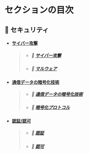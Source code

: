 # セクションの目次

## 🔐 セキュリティ

* #### <u>︎サイバー攻撃</u>
  > * ##### 📖 [︎サイバー攻撃](https://hiroki-it.github.io/tech-notebook-mkdocs/security/security_cyber_attacks.html)
  > * ##### 📖 [︎マルウェア](https://hiroki-it.github.io/tech-notebook-mkdocs/security/security_cyber_attacks_malware.html)
* #### <u>︎通信データの暗号化技術</u>
  > * ##### 📖 [︎通信データの暗号化技術](https://hiroki-it.github.io/tech-notebook-mkdocs/security/security_encryption_technology.html)
  > * ##### 📖 [︎暗号化プロトコル](https://hiroki-it.github.io/tech-notebook-mkdocs/security/security_encryption_technology_encryption_protocol.html)
* #### <u>認証/認可</u>
  > * ##### 📖 [︎認証](https://hiroki-it.github.io/tech-notebook-mkdocs/security/security_auth_authentication.html)
  > * ##### 📖 [︎認可](https://hiroki-it.github.io/tech-notebook-mkdocs/security/security_auth_authorization.html)

<br>

